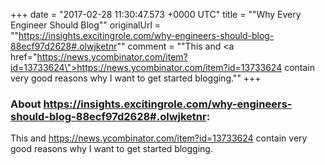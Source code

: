 +++
date = "2017-02-28 11:30:47.573 +0000 UTC"
title = ""Why Every Engineer Should Blog""
originalUrl = ""https://insights.excitingrole.com/why-engineers-should-blog-88ecf97d2628#.olwjketnr""
comment = ""This and <a href=\"https://news.ycombinator.com/item?id=13733624\">https://news.ycombinator.com/item?id=13733624</a> contain very good reasons why I want to get started blogging.""
+++

### About https://insights.excitingrole.com/why-engineers-should-blog-88ecf97d2628#.olwjketnr:

This and <a href="https://news.ycombinator.com/item?id=13733624">https://news.ycombinator.com/item?id=13733624</a> contain very good reasons why I want to get started blogging.

